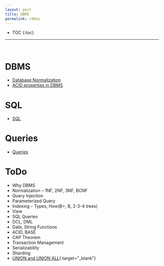 ```yaml
---
layout: post
title: DBMS
permalink: /dbms
---
```


- TOC
{:toc}

<hr><br>

# DBMS
- [Database Normalization](/notes/dbms/database-normalization)
- [ACID properties in DBMS](/notes/dbms/acid-properties)

# SQL
- [SQL](/notes/dbms/sql)

# Queries
- [Queries](/notes/dbms/queries)

# ToDo
- Why DBMS
- Normalization – 1NF, 2NF, 3NF, BCNF
- Query Injection
- Parameterized Query
- Indexing – Types, How(B+, B, 2-3-4 trees)
- View
- SQL Queries
- DCL, DML
- Date, String Functions
- ACID, BASE
- CAP Theorem
- Transaction Management
- Serializability
- Sharding
- [UNION and UNION ALL](https://www.java67.com/2014/09/difference-between-union-vs-union-all-in-SQL.html?m=1){:target="_blank"}
